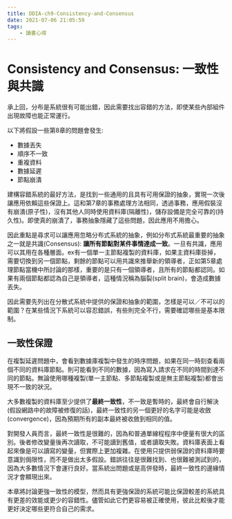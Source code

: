 ```yaml
---
title: DDIA-ch9-Consistency-and-Consensus
date: 2021-07-06 21:05:59
tags:
    - 讀書心得
---
```


# Consistency and Consensus: 一致性與共識

承上回，分布是系統很有可能出錯，因此需要找出容錯的方法，即使某些內部組件出現故障也能正常運行。

以下將假設一些第8章的問題會發生:
- 數據丟失
- 順序不一致
- 重複資料
- 數據延遲
- 節點崩潰

建構容錯系統的最好方法，是找到一些通用的且具有可用保證的抽象，實現一次後讓應用依賴這些保證上。這和第7章的事務處理方法相同，透過事務，應用假裝沒有崩潰(原子性)，沒有其他人同時使用資料庫(隔離性)，儲存設備是完全可靠的(持久性)。即使真的崩潰了，事務抽象隱藏了這些問題，因此應用不用擔心。

因此重點是尋求可以讓應用忽略分布式系統的抽象，例如分布式系統最重要的抽象之一就是共識(Consensus): **讓所有節點對某件事情達成一致**。一旦有共識，應用可以其用在各種層面。ex有一個單一主節點複製的資料庫，如果主資料庫掛掉，需要切換到另一個節點，剩餘的節點可以用共識來推舉新的領導者，正如第5章處理節點當機中所討論的那樣，重要的是只有一個領導者，且所有的節點都認同。如果有兩個節點都認為自己是領導者，這種情況稱為腦裂(split brain)，會造成數據丟失。

因此需要先列出在分散式系統中提供的保證和抽象的範圍，怎樣是可以／不可以的範圍？在某些情況下系統可以容忍錯誤，有些則完全不行，需要確認哪些是基本限制。

## 一致性保證

在複製延遲問題中，會看到數據庫複製中發生的時序問題，如果在同一時刻查看兩個不同的資料庫節點。則可能看到不同的數據，因為寫入請求在不同的時間到達不同的節點。無論使用哪種複製(單一主節點、多節點複製或是無主節點複製)都會出現不一致的狀況。

大多數複製的資料庫至少提供了**最終一致性**，不一致是暫時的，最終會自行解決(假設網路中的故障被修復的話)，最終一致性的另一個更好的名字可能是收斂(convergence)，因為預期所有的副本最終被收斂到相同的值。

對開發人員而言，最終一致性是很難的，因為和普通單線程程序中便量有很大的區別。後者修改變量後再次讀取，不可能讀到舊值，或者讀取失敗。資料庫表面上看起來像是可以讀寫的變量，但實際上更加複雜。在使用只提供弱保證的資料庫時要意識到侷限性，而不是做出太多假設。錯誤往往是很難找到、也很難被測試到的，因為大多數情況下會運行良好。當系統出問題或是高併發時，最終一致性的邊緣情況才會顯現出來。

本章將討論更強一致性的模型，然而具有更強保證的系統可能比保證較差的系統具有更差的效能或更少的容錯性。儘管如此它們更容易被正確使用，彼此比較後才能更好決定哪些更符合自己的需求。
